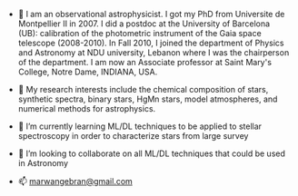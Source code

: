 - 👋 I am an observational astrophysicist.  I got my PhD from Universite de Montpellier II in 2007. I did a postdoc at the University of Barcelona (UB): calibration of the photometric instrument of the Gaia space telescope (2008-2010). In Fall 2010, I joined the department of Physics and Astronomy at NDU university, Lebanon where I was the chairperson of the department. I am now an Associate professor at Saint Mary's College, Notre Dame, INDIANA, USA.

- 👀 My research interests include the chemical composition of stars, synthetic spectra, binary stars, HgMn stars, model atmospheres, and numerical methods for astrophysics.
- 🌱 I’m currently learning ML/DL techniques to be applied to stellar spectroscopy in order to characterize stars from large survey
- 💞️ I’m looking to collaborate on all ML/DL techniques that could be used in Astronomy
- 📫 marwangebran@gmail.com

<!---
mgebran/mgebran is a ✨ special ✨ repository because its `README.md` (this file) appears on your GitHub profile.
You can click the Preview link to take a look at your changes.
--->
